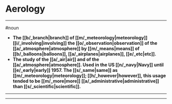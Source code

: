 # Aerology
---
#noun
- **The [[b/_branch|branch]] of [[m/_meteorology|meteorology]] [[i/_involving|involving]] the [[o/_observation|observation]] of the [[a/_atmosphere|atmosphere]] by [[m/_means|means]] of [[b/_balloons|balloons]], [[a/_airplanes|airplanes]], [[e/_etc|etc]].**
- **The study of the [[a/_air|air]] and of the [[a/_atmosphere|atmosphere]]. Used in the US [[n/_navy|Navy]] until [[e/_early|early]] 1957. The [[s/_same|same]] as [[m/_meteorology|meteorology]]; [[h/_however|however]], this usage tended to be [[m/_more|more]] [[a/_administrative|administrative]] than [[s/_scientific|scientific]].**
---
---
